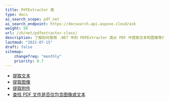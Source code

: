```yaml
---
title: PdfExtractor 类
type: docs
ai_search_scope: pdf_net
ai_search_endpoint: https://docsearch.api.aspose.cloud/ask
weight: 50
url: /zh/net/pdfextractor-class/
description: 了解如何使用 .NET 中的 PDFExtractor 类从 PDF 中提取文本和图像等内容。
lastmod: "2021-07-15"
draft: false
sitemap:
    changefreq: "monthly"
    priority: 0.7
---
```

- [提取文本](/pdf/net/extract-text/)
- [提取图像](/pdf/net/extract-images/)
- [提取附件](/pdf/net/extract-attachments/)
- [查找 PDF 文件是否仅包含图像或文本](/pdf/net/find-whether-pdf-file-contains-images-or-text-only/)